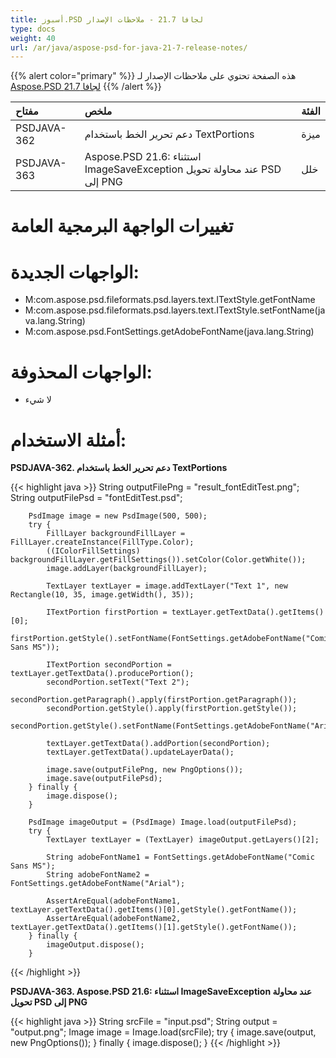 ```yaml
---
title: أسبوز.PSD لجافا 21.7 - ملاحظات الإصدار
type: docs
weight: 40
url: /ar/java/aspose-psd-for-java-21-7-release-notes/
---
```


{{% alert color="primary" %}} هذه الصفحة تحتوي على ملاحظات الإصدار لـ [Aspose.PSD لجافا 21.7](https://downloads.aspose.com/psd/java/new-releases/aspose.psd-for-java-21.7/) {{% /alert %}}

|**مفتاح**|**ملخص**|**الفئة**|
| :- | :- | :- |
|PSDJAVA-362|دعم تحرير الخط باستخدام TextPortions|ميزة|
|PSDJAVA-363|Aspose.PSD 21.6: استثناء ImageSaveException عند محاولة تحويل PSD إلى PNG|خلل|

# **تغييرات الواجهة البرمجية العامة**
# **الواجهات الجديدة:**
- M:com.aspose.psd.fileformats.psd.layers.text.ITextStyle.getFontName
- M:com.aspose.psd.fileformats.psd.layers.text.ITextStyle.setFontName(java.lang.String)
- M:com.aspose.psd.FontSettings.getAdobeFontName(java.lang.String)

# **الواجهات المحذوفة:**
- لا شيء

# **أمثلة الاستخدام:**

**PSDJAVA-362. دعم تحرير الخط باستخدام TextPortions**

{{< highlight java >}}
        String outputFilePng = "result_fontEditTest.png";
        String outputFilePsd = "fontEditTest.psd";

        PsdImage image = new PsdImage(500, 500);
        try {
            FillLayer backgroundFillLayer = FillLayer.createInstance(FillType.Color);
            ((IColorFillSettings) backgroundFillLayer.getFillSettings()).setColor(Color.getWhite());
            image.addLayer(backgroundFillLayer);

            TextLayer textLayer = image.addTextLayer("Text 1", new Rectangle(10, 35, image.getWidth(), 35));

            ITextPortion firstPortion = textLayer.getTextData().getItems()[0];
            firstPortion.getStyle().setFontName(FontSettings.getAdobeFontName("Comic Sans MS"));

            ITextPortion secondPortion = textLayer.getTextData().producePortion();
            secondPortion.setText("Text 2");
            secondPortion.getParagraph().apply(firstPortion.getParagraph());
            secondPortion.getStyle().apply(firstPortion.getStyle());
            secondPortion.getStyle().setFontName(FontSettings.getAdobeFontName("Arial"));

            textLayer.getTextData().addPortion(secondPortion);
            textLayer.getTextData().updateLayerData();

            image.save(outputFilePng, new PngOptions());
            image.save(outputFilePsd);
        } finally {
            image.dispose();
        }

        PsdImage imageOutput = (PsdImage) Image.load(outputFilePsd);
        try {
            TextLayer textLayer = (TextLayer) imageOutput.getLayers()[2];

            String adobeFontName1 = FontSettings.getAdobeFontName("Comic Sans MS");
            String adobeFontName2 = FontSettings.getAdobeFontName("Arial");

            AssertAreEqual(adobeFontName1, textLayer.getTextData().getItems()[0].getStyle().getFontName());
            AssertAreEqual(adobeFontName2, textLayer.getTextData().getItems()[1].getStyle().getFontName());
        } finally {
            imageOutput.dispose();
        }
{{< /highlight >}}

**PSDJAVA-363. Aspose.PSD 21.6: استثناء ImageSaveException عند محاولة تحويل PSD إلى PNG**

{{< highlight java >}}
        String srcFile = "input.psd";
        String output = "output.png";
        Image image = Image.load(srcFile);
        try {
            image.save(output, new PngOptions());
        } finally {
            image.dispose();
        }
{{< /highlight >}}